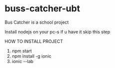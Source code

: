 # buss-catcher-ubt
Bus Catcher is a school project


Install nodejs on your pc-s if u have it skip this step

HOW TO INSTALL PROJECT

1) npm start
2) npm install -g ionic
3) ionic --lab
